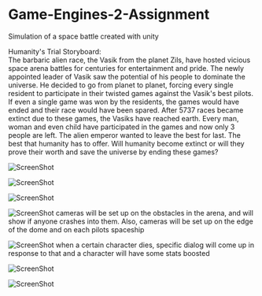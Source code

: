 # Game-Engines-2-Assignment
Simulation of a space battle created with unity

Humanity's Trial Storyboard: <br />
The barbaric alien race, the Vasik from the planet Zils, have hosted vicious space arena battles for centuries for entertainment and pride.
The newly appointed leader of Vasik saw the potential of his people to dominate the universe.
He decided to go from planet to planet, forcing every single resident to participate in their twisted games against the Vasik's best pilots.
If even a single game was won by the residents, the games would have ended and their race would have been spared.
After 5737 races became extinct due to these games, the Vasiks have reached earth.
Every man, woman and even child have participated in the games and now only 3 people are left.
The alien emperor wanted to leave the best for last. The best that humanity has to offer.
Will humanity become extinct or will they prove their worth and save the universe by ending these games?

![ScreenShot](https://raw.github.com/KeithMcLoughlin/Game-Engines-2-Assignment/master/Storyboard/images/intro.png)

![ScreenShot](https://raw.github.com/KeithMcLoughlin/Game-Engines-2-Assignment/master/Storyboard/images/humans_intro.png)

![ScreenShot](https://raw.github.com/KeithMcLoughlin/Game-Engines-2-Assignment/master/Storyboard/images/vasiks_intro.png)

![ScreenShot](https://raw.github.com/KeithMcLoughlin/Game-Engines-2-Assignment/master/Storyboard/images/Games_1.png)
cameras will be set up on the obstacles in the arena, and will show if anyone crashes into them. Also, cameras will be set up on the edge of the dome and on each pilots spaceship

![ScreenShot](https://raw.github.com/KeithMcLoughlin/Game-Engines-2-Assignment/master/Storyboard/images/Games_2.png)
when a certain character dies, specific dialog will come up in response to that and a character will have some stats boosted

![ScreenShot](https://raw.github.com/KeithMcLoughlin/Game-Engines-2-Assignment/master/Storyboard/images/Games_3.png)

![ScreenShot](https://raw.github.com/KeithMcLoughlin/Game-Engines-2-Assignment/master/Storyboard/images/Games_4.png)
